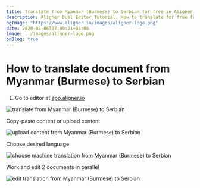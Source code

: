 ```yaml
---
title: Translate from Myanmar (Burmese) to Serbian for free in Aligner Editor
description: Aligner Dual Editor Tutorial. How to translate for free from Myanmar (Burmese) to Serbian. Aligner is multilingual document management platform. 
ogImage: "https://www.aligner.io/images/aligner-logo.png"
date: 2020-05-06T07:09:21+03:00
image: ../images/aligner-logo.png
onBlog: true
---
```


# How to translate document from Myanmar (Burmese) to Serbian

1. Go to editor at [app.aligner.io](https://app.aligner.io "Aligner App web page")

![translate from Myanmar (Burmese) to Serbian](../aligner-blank-editor.png "translate from Myanmar (Burmese) to Serbian")

Copy-paste content or upload content

![upload content from Myanmar (Burmese) to Serbian](../aligner-uploaded-document.png "upload content from Myanmar (Burmese) to Serbian")

Choose desired language

![choose machine translation from Myanmar (Burmese) to Serbian](../aligner-language-dropdown.png "choose machine translation from Myanmar (Burmese) to Serbian")

Work and edit 2 documents in parallel

![edit translation from Myanmar (Burmese) to Serbian](../aligner-double-sitded-editor.png "edit translation from Myanmar (Burmese) to Serbian")

